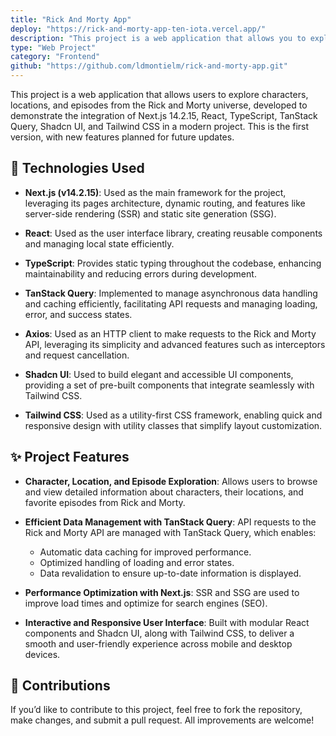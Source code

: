 ```yaml
---
title: "Rick And Morty App"
deploy: "https://rick-and-morty-app-ten-iota.vercel.app/"
description: "This project is a web application that allows you to explore characters, locations and episodes from the Rick and Morty universe, developed to demonstrate the integration of Next.js, React, TypeScript, TanStack Query, Shadcn UI and Tailwind CSS in a modern project."
type: "Web Project"
category: "Frontend"
github: "https://github.com/ldmontielm/rick-and-morty-app.git"
---
```

This project is a web application that allows users to explore characters, locations, and episodes from the Rick and Morty universe, developed to demonstrate the integration of Next.js 14.2.15, React, TypeScript, TanStack Query, Shadcn UI, and Tailwind CSS in a modern project. This is the first version, with new features planned for future updates.

## 🚀 Technologies Used
- **Next.js (v14.2.15)**: Used as the main framework for the project, leveraging its pages architecture, dynamic routing, and features like server-side rendering (SSR) and static site generation (SSG).

- **React**: Used as the user interface library, creating reusable components and managing local state efficiently.

- **TypeScript**: Provides static typing throughout the codebase, enhancing maintainability and reducing errors during development.

- **TanStack Query**: Implemented to manage asynchronous data handling and caching efficiently, facilitating API requests and managing loading, error, and success states.

- **Axios**: Used as an HTTP client to make requests to the Rick and Morty API, leveraging its simplicity and advanced features such as interceptors and request cancellation.

- **Shadcn UI**: Used to build elegant and accessible UI components, providing a set of pre-built components that integrate seamlessly with Tailwind CSS.

- **Tailwind CSS**: Used as a utility-first CSS framework, enabling quick and responsive design with utility classes that simplify layout customization.

## ✨ Project Features
- **Character, Location, and Episode Exploration**: Allows users to browse and view detailed information about characters, their locations, and favorite episodes from Rick and Morty.

- **Efficient Data Management with TanStack Query**: API requests to the Rick and Morty API are managed with TanStack Query, which enables:
    - Automatic data caching for improved performance.
    - Optimized handling of loading and error states.
    - Data revalidation to ensure up-to-date information is displayed.

- **Performance Optimization with Next.js**: SSR and SSG are used to improve load times and optimize for search engines (SEO).

- **Interactive and Responsive User Interface**: Built with modular React components and Shadcn UI, along with Tailwind CSS, to deliver a smooth and user-friendly experience across mobile and desktop devices.

## 🤝 Contributions
If you’d like to contribute to this project, feel free to fork the repository, make changes, and submit a pull request. All improvements are welcome!
